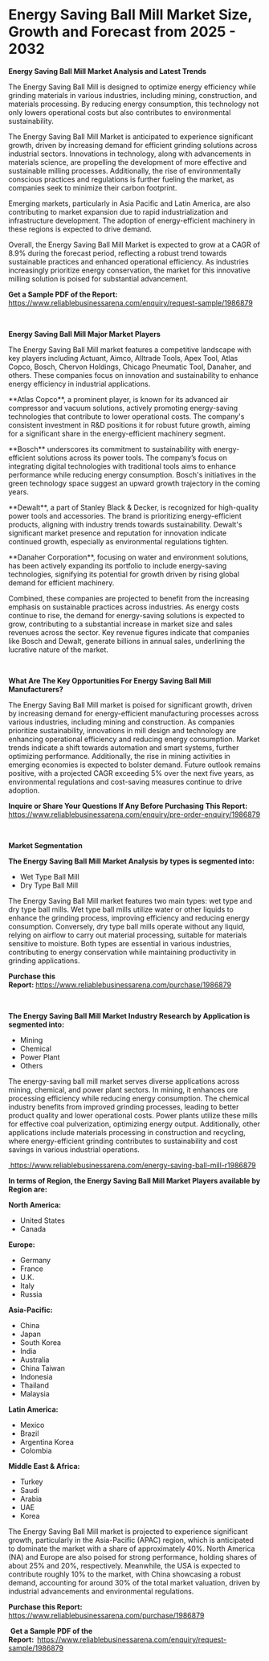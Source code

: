 <p><h1>Energy Saving Ball Mill Market Size, Growth and Forecast from 2025 - 2032</h1></p><p><strong>Energy Saving Ball Mill Market Analysis and Latest Trends</strong></p>
<p><p>The Energy Saving Ball Mill is designed to optimize energy efficiency while grinding materials in various industries, including mining, construction, and materials processing. By reducing energy consumption, this technology not only lowers operational costs but also contributes to environmental sustainability. </p><p>The Energy Saving Ball Mill Market is anticipated to experience significant growth, driven by increasing demand for efficient grinding solutions across industrial sectors. Innovations in technology, along with advancements in materials science, are propelling the development of more effective and sustainable milling processes. Additionally, the rise of environmentally conscious practices and regulations is further fueling the market, as companies seek to minimize their carbon footprint.</p><p>Emerging markets, particularly in Asia Pacific and Latin America, are also contributing to market expansion due to rapid industrialization and infrastructure development. The adoption of energy-efficient machinery in these regions is expected to drive demand.</p><p>Overall, the Energy Saving Ball Mill Market is expected to grow at a CAGR of 8.9% during the forecast period, reflecting a robust trend towards sustainable practices and enhanced operational efficiency. As industries increasingly prioritize energy conservation, the market for this innovative milling solution is poised for substantial advancement.</p></p>
<p><strong>Get a Sample PDF of the Report:&nbsp;</strong> <a href="https://www.reliablebusinessarena.com/enquiry/request-sample/1986879?utm_campaign=2719&utm_medium=2&utm_source=Github&utm_content=ia&utm_term=16042025&utm_id=energy-saving-ball-mill">https://www.reliablebusinessarena.com/enquiry/request-sample/1986879</a></p>
<p>&nbsp;</p>
<p><strong>Energy Saving Ball Mill Major Market Players</strong></p>
<p><p>The Energy Saving Ball Mill market features a competitive landscape with key players including Actuant, Aimco, Alltrade Tools, Apex Tool, Atlas Copco, Bosch, Chervon Holdings, Chicago Pneumatic Tool, Danaher, and others. These companies focus on innovation and sustainability to enhance energy efficiency in industrial applications.</p><p>**Atlas Copco**, a prominent player, is known for its advanced air compressor and vacuum solutions, actively promoting energy-saving technologies that contribute to lower operational costs. The company's consistent investment in R&D positions it for robust future growth, aiming for a significant share in the energy-efficient machinery segment. </p><p>**Bosch** underscores its commitment to sustainability with energy-efficient solutions across its power tools. The company’s focus on integrating digital technologies with traditional tools aims to enhance performance while reducing energy consumption. Bosch's initiatives in the green technology space suggest an upward growth trajectory in the coming years.</p><p>**Dewalt**, a part of Stanley Black & Decker, is recognized for high-quality power tools and accessories. The brand is prioritizing energy-efficient products, aligning with industry trends towards sustainability. Dewalt's significant market presence and reputation for innovation indicate continued growth, especially as environmental regulations tighten.</p><p>**Danaher Corporation**, focusing on water and environment solutions, has been actively expanding its portfolio to include energy-saving technologies, signifying its potential for growth driven by rising global demand for efficient machinery.</p><p>Combined, these companies are projected to benefit from the increasing emphasis on sustainable practices across industries. As energy costs continue to rise, the demand for energy-saving solutions is expected to grow, contributing to a substantial increase in market size and sales revenues across the sector. Key revenue figures indicate that companies like Bosch and Dewalt, generate billions in annual sales, underlining the lucrative nature of the market.</p></p>
<p>&nbsp;</p>
<p><strong>What Are The Key Opportunities For Energy Saving Ball Mill Manufacturers?</strong></p>
<p><p>The Energy Saving Ball Mill market is poised for significant growth, driven by increasing demand for energy-efficient manufacturing processes across various industries, including mining and construction. As companies prioritize sustainability, innovations in mill design and technology are enhancing operational efficiency and reducing energy consumption. Market trends indicate a shift towards automation and smart systems, further optimizing performance. Additionally, the rise in mining activities in emerging economies is expected to bolster demand. Future outlook remains positive, with a projected CAGR exceeding 5% over the next five years, as environmental regulations and cost-saving measures continue to drive adoption.</p></p>
<p><strong>Inquire or Share Your Questions If Any Before Purchasing This Report:</strong> <a href="https://www.reliablebusinessarena.com/enquiry/pre-order-enquiry/1986879?utm_campaign=2719&utm_medium=2&utm_source=Github&utm_content=ia&utm_term=16042025&utm_id=energy-saving-ball-mill">https://www.reliablebusinessarena.com/enquiry/pre-order-enquiry/1986879</a></p>
<p>&nbsp;</p>
<p><strong>Market Segmentation</strong></p>
<p><strong>The Energy Saving Ball Mill Market Analysis by types is segmented into:</strong></p>
<p><ul><li>Wet Type Ball Mill</li><li>Dry Type Ball Mill</li></ul></p>
<p><p>The Energy Saving Ball Mill market features two main types: wet type and dry type ball mills. Wet type ball mills utilize water or other liquids to enhance the grinding process, improving efficiency and reducing energy consumption. Conversely, dry type ball mills operate without any liquid, relying on airflow to carry out material processing, suitable for materials sensitive to moisture. Both types are essential in various industries, contributing to energy conservation while maintaining productivity in grinding applications.</p></p>
<p><strong>Purchase this Report:&nbsp;</strong><a href="https://www.reliablebusinessarena.com/purchase/1986879?utm_campaign=2719&utm_medium=2&utm_source=Github&utm_content=ia&utm_term=16042025&utm_id=energy-saving-ball-mill">https://www.reliablebusinessarena.com/purchase/1986879</a></p>
<p>&nbsp;</p>
<p><strong>The Energy Saving Ball Mill Market Industry Research by Application is segmented into:</strong></p>
<p><ul><li>Mining</li><li>Chemical</li><li>Power Plant</li><li>Others</li></ul></p>
<p><p>The energy-saving ball mill market serves diverse applications across mining, chemical, and power plant sectors. In mining, it enhances ore processing efficiency while reducing energy consumption. The chemical industry benefits from improved grinding processes, leading to better product quality and lower operational costs. Power plants utilize these mills for effective coal pulverization, optimizing energy output. Additionally, other applications include materials processing in construction and recycling, where energy-efficient grinding contributes to sustainability and cost savings in various industrial operations.</p></p>
<p><a href="https://www.reliablebusinessarena.com/energy-saving-ball-mill-r1986879?utm_campaign=2719&utm_medium=2&utm_source=Github&utm_content=ia&utm_term=16042025&utm_id=energy-saving-ball-mill">&nbsp;https://www.reliablebusinessarena.com/energy-saving-ball-mill-r1986879</a></p>
<p><strong>In terms of Region, the Energy Saving Ball Mill Market Players available by Region are:</strong></p>
<p>
    <p> <strong> North America: </strong>
        <ul>
            <li>United States</li>
            <li>Canada</li>
        </ul>
        </p> 
    <p> <strong> Europe: </strong>
        <ul>
            <li>Germany</li>
            <li>France</li>
            <li>U.K.</li>
            <li>Italy</li>
            <li>Russia</li>
        </ul>
        </p> 
    <p> <strong> Asia-Pacific: </strong>
        <ul>
            <li>China</li>
            <li>Japan</li>
            <li>South Korea</li>
            <li>India</li>
            <li>Australia</li>
            <li>China Taiwan</li>
            <li>Indonesia</li>
            <li>Thailand</li>
            <li>Malaysia</li>
        </ul>
        </p> 
    <p> <strong> Latin America: </strong>
        <ul>
            <li>Mexico</li>
            <li>Brazil</li>
            <li>Argentina Korea</li>
            <li>Colombia</li>
        </ul>
        </p> 
    <p> <strong> Middle East & Africa: </strong>
        <ul>
            <li>Turkey</li>
            <li>Saudi</li>
            <li>Arabia</li>
            <li>UAE</li>
            <li>Korea</li>
        </ul>
    </p>
    </p>
<p><p>The Energy Saving Ball Mill market is projected to experience significant growth, particularly in the Asia-Pacific (APAC) region, which is anticipated to dominate the market with a share of approximately 40%. North America (NA) and Europe are also poised for strong performance, holding shares of about 25% and 20%, respectively. Meanwhile, the USA is expected to contribute roughly 10% to the market, with China showcasing a robust demand, accounting for around 30% of the total market valuation, driven by industrial advancements and environmental regulations.</p></p>
<p><strong>Purchase this Report: </strong><a href="https://www.reliablebusinessarena.com/purchase/1986879?utm_campaign=2719&utm_medium=2&utm_source=Github&utm_content=ia&utm_term=16042025&utm_id=energy-saving-ball-mill">https://www.reliablebusinessarena.com/purchase/1986879</a></p>
<p>&nbsp;<strong>Get a Sample PDF of the Report:&nbsp;&nbsp;</strong><a href="https://www.reliablebusinessarena.com/enquiry/request-sample/1986879?utm_campaign=2719&utm_medium=2&utm_source=Github&utm_content=ia&utm_term=16042025&utm_id=energy-saving-ball-mill">https://www.reliablebusinessarena.com/enquiry/request-sample/1986879</a></p>
<p><strong></strong></p>
<p><p></p><p></p><p></p></p>
